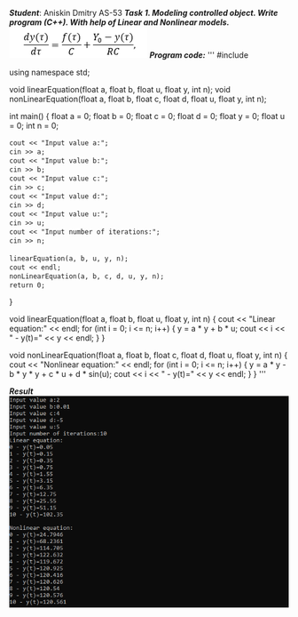 ***Student***: Aniskin Dmitry AS-53 ___Task 1. Modeling controlled object. Write program (C++). With help of Linear and Nonlinear models.___
![Screenshot](main_eq.png)
***Program code:***
'''
#include <iostream>

using namespace std;

void linearEquation(float a, float b, float u, float y, int n);
void nonLinearEquation(float a, float b, float c, float d, float u, float y, int n);

int main()
{
    float a = 0;
    float b = 0;
    float c = 0;
    float d = 0;
    float y = 0;
    float u = 0;
    int n = 0;
    
    cout << "Input value a:";
    cin >> a;
    cout << "Input value b:";
    cin >> b;
    cout << "Input value c:";
    cin >> c;
    cout << "Input value d:";
    cin >> d;
    cout << "Input value u:";
    cin >> u;
    cout << "Input number of iterations:";
    cin >> n;

    linearEquation(a, b, u, y, n);
    cout << endl;
    nonLinearEquation(a, b, c, d, u, y, n);
    return 0;
}

void linearEquation(float a, float b, float u, float y, int n)
{
    cout << "Linear equation:" << endl;
    for (int i = 0; i <= n; i++)
    {
        y = a * y + b * u;
        cout << i << " - y(t)=" << y << endl;
    }
}

void nonLinearEquation(float a, float b, float c, float d, float u, float y, int n)
{
    cout << "Nonlinear equation:" << endl;
    for (int i = 0; i <= n; i++)
    {
        y = a * y - b * y * y + c * u + d * sin(u);
        cout << i << " - y(t)=" << y << endl;
    }
}
'''

***Result***
![Screenshot](equations.png)